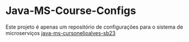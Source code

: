 # Java-MS-Course-Configs
Este projeto é apenas um repositório de configurações para o sistema de microserviços
[java-ms-cursonelioalves-sb23](https://github.com/marcoshssilva/java-ms-cursonelioalves-sb23)
